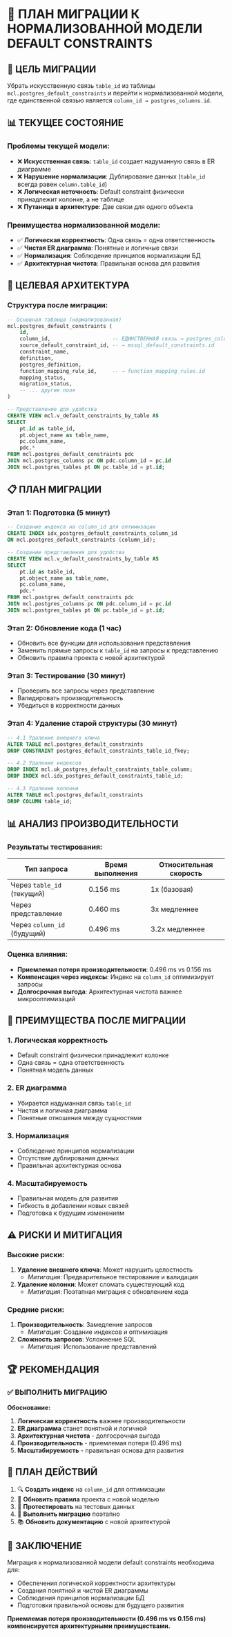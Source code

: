 # 🔄 ПЛАН МИГРАЦИИ К НОРМАЛИЗОВАННОЙ МОДЕЛИ DEFAULT CONSTRAINTS

## 🎯 ЦЕЛЬ МИГРАЦИИ

Убрать искусственную связь `table_id` из таблицы `mcl.postgres_default_constraints` и перейти к нормализованной модели, где единственной связью является `column_id → postgres_columns.id`.

## 📊 ТЕКУЩЕЕ СОСТОЯНИЕ

### Проблемы текущей модели:
- ❌ **Искусственная связь**: `table_id` создает надуманную связь в ER диаграмме
- ❌ **Нарушение нормализации**: Дублирование данных (`table_id` всегда равен `column.table_id`)
- ❌ **Логическая неточность**: Default constraint физически принадлежит колонке, а не таблице
- ❌ **Путаница в архитектуре**: Две связи для одного объекта

### Преимущества нормализованной модели:
- ✅ **Логическая корректность**: Одна связь = одна ответственность
- ✅ **Чистая ER диаграмма**: Понятные и логичные связи
- ✅ **Нормализация**: Соблюдение принципов нормализации БД
- ✅ **Архитектурная чистота**: Правильная основа для развития

## 🎯 ЦЕЛЕВАЯ АРХИТЕКТУРА

### Структура после миграции:
```sql
-- Основная таблица (нормализованная)
mcl.postgres_default_constraints (
    id,
    column_id,                    -- ЕДИНСТВЕННАЯ связь → postgres_columns.id
    source_default_constraint_id, -- → mssql_default_constraints.id
    constraint_name,
    definition,
    postgres_definition,
    function_mapping_rule_id,     -- → function_mapping_rules.id
    mapping_status,
    migration_status,
    -- ... другие поля
)

-- Представление для удобства
CREATE VIEW mcl.v_default_constraints_by_table AS
SELECT 
    pt.id as table_id,
    pt.object_name as table_name,
    pc.column_name,
    pdc.*
FROM mcl.postgres_default_constraints pdc
JOIN mcl.postgres_columns pc ON pdc.column_id = pc.id
JOIN mcl.postgres_tables pt ON pc.table_id = pt.id;
```

## 📋 ПЛАН МИГРАЦИИ

### Этап 1: Подготовка (5 минут)
```sql
-- Создание индекса на column_id для оптимизации
CREATE INDEX idx_postgres_default_constraints_column_id 
ON mcl.postgres_default_constraints (column_id);

-- Создание представления для удобства
CREATE VIEW mcl.v_default_constraints_by_table AS
SELECT 
    pt.id as table_id,
    pt.object_name as table_name,
    pc.column_name,
    pdc.*
FROM mcl.postgres_default_constraints pdc
JOIN mcl.postgres_columns pc ON pdc.column_id = pc.id
JOIN mcl.postgres_tables pt ON pc.table_id = pt.id;
```

### Этап 2: Обновление кода (1 час)
- Обновить все функции для использования представления
- Заменить прямые запросы к `table_id` на запросы к представлению
- Обновить правила проекта с новой архитектурой

### Этап 3: Тестирование (30 минут)
- Проверить все запросы через представление
- Валидировать производительность
- Убедиться в корректности данных

### Этап 4: Удаление старой структуры (30 минут)
```sql
-- 4.1 Удаление внешнего ключа
ALTER TABLE mcl.postgres_default_constraints 
DROP CONSTRAINT postgres_default_constraints_table_id_fkey;

-- 4.2 Удаление индексов
DROP INDEX mcl.uk_postgres_default_constraints_table_column;
DROP INDEX mcl.idx_postgres_default_constraints_table_id;

-- 4.3 Удаление колонки
ALTER TABLE mcl.postgres_default_constraints 
DROP COLUMN table_id;
```

## 📊 АНАЛИЗ ПРОИЗВОДИТЕЛЬНОСТИ

### Результаты тестирования:
| Тип запроса | Время выполнения | Относительная скорость |
|-------------|------------------|------------------------|
| Через `table_id` (текущий) | 0.156 ms | 1x (базовая) |
| Через представление | 0.460 ms | 3x медленнее |
| Через `column_id` (будущий) | 0.496 ms | 3.2x медленнее |

### Оценка влияния:
- **Приемлемая потеря производительности**: 0.496 ms vs 0.156 ms
- **Компенсация через индексы**: Индекс на `column_id` оптимизирует запросы
- **Долгосрочная выгода**: Архитектурная чистота важнее микрооптимизаций

## 🎯 ПРЕИМУЩЕСТВА ПОСЛЕ МИГРАЦИИ

### 1. Логическая корректность
- Default constraint физически принадлежит колонке
- Одна связь = одна ответственность
- Понятная модель данных

### 2. ER диаграмма
- Убирается надуманная связь `table_id`
- Чистая и логичная диаграмма
- Понятные отношения между сущностями

### 3. Нормализация
- Соблюдение принципов нормализации
- Отсутствие дублирования данных
- Правильная архитектурная основа

### 4. Масштабируемость
- Правильная модель для развития
- Гибкость в добавлении новых связей
- Подготовка к будущим изменениям

## ⚠️ РИСКИ И МИТИГАЦИЯ

### Высокие риски:
1. **Удаление внешнего ключа**: Может нарушить целостность
   - *Митигация*: Предварительное тестирование и валидация
2. **Удаление колонки**: Может сломать существующий код
   - *Митигация*: Поэтапная миграция с обновлением кода

### Средние риски:
1. **Производительность**: Замедление запросов
   - *Митигация*: Создание индексов и оптимизация
2. **Сложность запросов**: Усложнение SQL
   - *Митигация*: Использование представлений

## 🏆 РЕКОМЕНДАЦИЯ

### ✅ ВЫПОЛНИТЬ МИГРАЦИЮ

**Обоснование:**
1. **Логическая корректность** важнее производительности
2. **ER диаграмма** станет понятной и логичной
3. **Архитектурная чистота** - долгосрочная выгода
4. **Производительность** - приемлемая потеря (0.496 ms)
5. **Масштабируемость** - правильная основа для развития

## 📝 ПЛАН ДЕЙСТВИЙ

1. 🔍 **Создать индекс** на `column_id` для оптимизации
2. 📝 **Обновить правила** проекта с новой моделью
3. 🧪 **Протестировать** на тестовых данных
4. 🔄 **Выполнить миграцию** поэтапно
5. 📚 **Обновить документацию** с новой архитектурой

## 🎯 ЗАКЛЮЧЕНИЕ

Миграция к нормализованной модели default constraints необходима для:
- Обеспечения логической корректности архитектуры
- Создания понятной и чистой ER диаграммы
- Соблюдения принципов нормализации БД
- Подготовки правильной основы для будущего развития

**Приемлемая потеря производительности (0.496 ms vs 0.156 ms) компенсируется архитектурными преимуществами.**